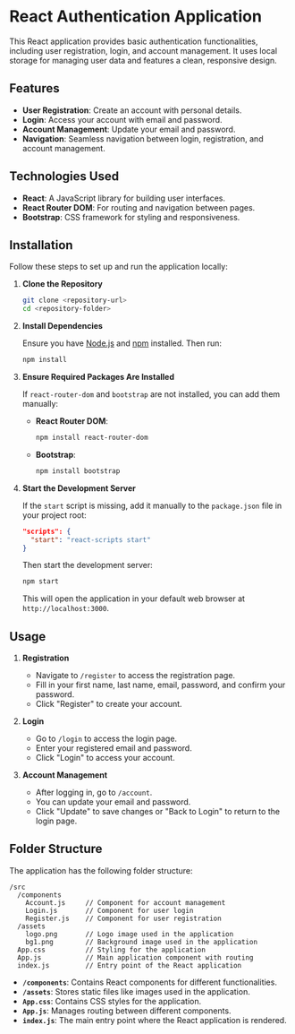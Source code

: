 
# React Authentication Application

This React application provides basic authentication functionalities, including user registration, login, and account management. It uses local storage for managing user data and features a clean, responsive design.

## Features

- **User Registration**: Create an account with personal details.
- **Login**: Access your account with email and password.
- **Account Management**: Update your email and password.
- **Navigation**: Seamless navigation between login, registration, and account management.

## Technologies Used

- **React**: A JavaScript library for building user interfaces.
- **React Router DOM**: For routing and navigation between pages.
- **Bootstrap**: CSS framework for styling and responsiveness.

## Installation

Follow these steps to set up and run the application locally:

1. **Clone the Repository**

   ```bash
   git clone <repository-url>
   cd <repository-folder>
   ```

2. **Install Dependencies**

   Ensure you have [Node.js](https://nodejs.org/) and [npm](https://www.npmjs.com/) installed. Then run:

   ```bash
   npm install
   ```

3. **Ensure Required Packages Are Installed**

   If `react-router-dom` and `bootstrap` are not installed, you can add them manually:

   - **React Router DOM**: 
     ```bash
     npm install react-router-dom
     ```

   - **Bootstrap**: 
     ```bash
     npm install bootstrap
     ```

4. **Start the Development Server**

   If the `start` script is missing, add it manually to the `package.json` file in your project root:

   ```json
   "scripts": {
     "start": "react-scripts start"
   }
   ```

   Then start the development server:

   ```bash
   npm start
   ```

   This will open the application in your default web browser at `http://localhost:3000`.

## Usage

1. **Registration**

   - Navigate to `/register` to access the registration page.
   - Fill in your first name, last name, email, password, and confirm your password.
   - Click "Register" to create your account.

2. **Login**

   - Go to `/login` to access the login page.
   - Enter your registered email and password.
   - Click "Login" to access your account.

3. **Account Management**

   - After logging in, go to `/account`.
   - You can update your email and password.
   - Click "Update" to save changes or "Back to Login" to return to the login page.

## Folder Structure

The application has the following folder structure:

```
/src
  /components
    Account.js     // Component for account management
    Login.js       // Component for user login
    Register.js    // Component for user registration
  /assets
    logo.png       // Logo image used in the application
    bg1.png        // Background image used in the application
  App.css          // Styling for the application
  App.js           // Main application component with routing
  index.js         // Entry point of the React application
```

- **`/components`**: Contains React components for different functionalities.
- **`/assets`**: Stores static files like images used in the application.
- **`App.css`**: Contains CSS styles for the application.
- **`App.js`**: Manages routing between different components.
- **`index.js`**: The main entry point where the React application is rendered.

